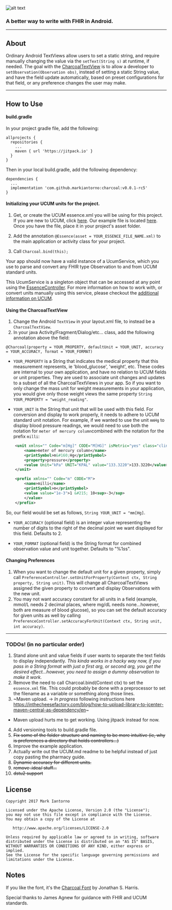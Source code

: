 ![alt text][logo]

### A better way to write with FHIR in Android.
---

## About

Ordinary Android TextViews allow users to set a static string, and require manually changing the value via the ```setText(String s)``` at runtime, if needed. The goal with the [CharcoalTextView](charcoal/src/main/java/charcoal/ehealthinnovation/org/charcoaltextview/view/CharcoalTextView.java) is to allow a developer to ```setObservation(Observation obs)```, instead of setting a static String value, and have the field update automatically, based on preset configurations for that field, or any preference changes the user may make.

---

## How to Use

#### build.gradle

In your project gradle file, add the following:

```
allprojects {
  repositories {
    ...
    maven { url 'https://jitpack.io' }
  }
}
```

Then in your local build.gradle, add the following dependency: 

```
dependencies {
  ...
  implementation 'com.github.markiantorno:charcoal:v0.0.1-rc5'
}
```

#### Initializing your UCUM units for the project.

1. Get, or create the UCUM essence.xml you will be using for this project. If you are new to UCUM, click [here](UCUM.md). Our example file is located [here](example/src/main/assets/essence.xml). Once you have the file, place it in your project's asset folder.

2. Add the annotation ```@Essence(asset = YOUR_ESSENCE_FILE_NAME.xml)``` to the main application or activity class for your project.

3. Call ```Charcoal.bind(this);```

Your app should now have a valid instance of a UcumService, which you use to parse and convert any FHIR type Observation to and from UCUM standard units.

This UcumService is a singleton object that can be accessed at any point using the [EssenceController](charcoal/src/main/java/charcoal/ehealthinnovation/org/charcoaltextview/controller/EssenceController.java). For more information on how to work with, or convert units manually using this service, please checkout the [additional information on UCUM](UCUM.md).

#### Using the CharcoalTextView

1. Change the Android ```TextView``` in your layout.xml file, to instead be a ```CharcoalTextView```.
2. In your java Activity/Fragment/Dialog/etc... class, add the following annotation above the field:

```@Charcoal(property = YOUR_PROPERTY, defaultUnit = YOUR_UNIT, accuracy = YOUR_ACCURACY, format = YOUR_FORMAT)```

  * ```YOUR_PROPERTY``` is a String that indicates the medical property that this measurement represents, ie 'blood_glucose', 'weight', etc. These codes are internal to your own application, and have no relation to UCUM fields or unit properties. They are used to associate unit changes and updates to a subset of all the CharcoalTextViews in your app. So if you want to only change the mass unit for weight measurements in your application, you would give only those weight views the same property ```String YOUR_PROPERTY = "weight_reading"```.
     
  * ```YOUR_UNIT``` is the String that unit that will be used with this field. For conversion and display to work properly, it needs to adhere to UCUM standard unit notation. For example, if we wanted to use the unit ```mmHg``` to display blood pressure readings, we would need to use both the notation for ```meter of mercury column```combined with the notation for the prefix ```milli```:

```xml     
    <unit xmlns="" Code="m[Hg]" CODE="M[HG]" isMetric="yes" class="clinical">
        <name>meter of mercury column</name>
        <printSymbol>m&#160;Hg</printSymbol>
        <property>pressure</property>
        <value Unit="kPa" UNIT="KPAL" value="133.3220">133.3220</value>
    </unit>
```

```xml
    <prefix xmlns="" Code="m" CODE="M">
        <name>milli</name>
        <printSymbol>m</printSymbol>
        <value value="1e-3">1 &#215; 10<sup>-3</sup>
        </value>
    </prefix>
```
So, our field would be set as follows, ```String YOUR_UNIT = "mm[Hg]```.

  * ```YOUR_ACCURACY``` (optional field) is an integer value representing the number of digits to the right of the decimal point we want displayed for this field. Defaults to 2.
  
  * ```YOUR_FORMAT``` (optional field) is the String format for combined observation value and unit together. Defaults to "%1$s %2$s".

#### Changing Preferences

1. When you want to change the default unit for a given property, simply call ```PreferenceController.setUnitForProperty(Context ctx, String property, String unit)```. This will change all CharcoalTextViews assigned the given property to convert and display Observations with the new unit.
2. You may not want accuracy constant for all units in a field (example, mmol/L needs 2 decimal places, where mg/dL needs none...however, both are measure of blood glucose), so you can set the default accuracy for given units as well by calling ```PreferenceController.setAccuracyForUnit(Context ctx, String unit, int accuracy)```.

---

### TODOs! (in no particular order)
1. Stand alone unit and value fields if user wants to separate the text fields to display independantly. *This kinda works in a hacky way now, if you pass in a String format with just a first arg, or second arg, you get the desired effect...however, you need to assign a dummy observation to make it work.*
2. Remove the need to call Charcoal.bind(Context ctx) to set the ```essence.xml``` file. This could probably be done with a preprocessor to set the filename as a variable or something along those lines.
3. ~Maven upload. -> *In progress* following instructions here https://inthecheesefactory.com/blog/how-to-upload-library-to-jcenter-maven-central-as-dependency/en~
* Maven upload hurts me to get working. Using jitpack instead for now.
4. Add versioning tools to build.gradle file.
5. ~~Fix some of the folder structure and naming to be more intuitive (ie, why is preferences a directory that holds controllers...)~~
6. Improve the example application.
7. Actually write out the UCUM.md readme to be helpful instead of just copy pasting the pharmacy guide.
8. ~~Dynamic accuracy for different units.~~
9. ~~remove .idea/ stuff...~~
10. ~~dstu2 support~~

License
-------

    Copyright 2017 Mark Iantorno

    Licensed under the Apache License, Version 2.0 (the "License");
    you may not use this file except in compliance with the License.
    You may obtain a copy of the License at

       http://www.apache.org/licenses/LICENSE-2.0

    Unless required by applicable law or agreed to in writing, software
    distributed under the License is distributed on an "AS IS" BASIS,
    WITHOUT WARRANTIES OR CONDITIONS OF ANY KIND, either express or implied.
    See the License for the specific language governing permissions and
    limitations under the License.

Notes
-------
If you like the font, it's the [Charcoal Font](http://www.fontspace.com/jonathan-s-harris/charcoal) by Jonathan S. Harris. 

Special thanks to James Agnew for guidance with FHIR and UCUM standards.     
     
[logo]: https://github.com/markiantorno/Charcoal/blob/staging/CHARCOAL.png
